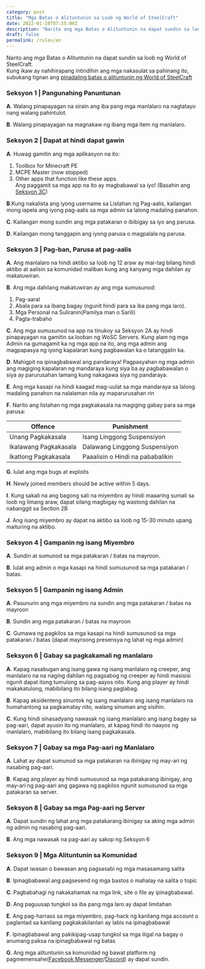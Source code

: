 ```yaml
---
category: post
title: "Mga Batas o Alituntunin sa Loob ng World of SteelCraft"
date: 2022-01-10T07:55:00Z
description: "Narito ang mga Batas o Alituntunin na dapat sundin sa loob ng World of SteelCraft"
draft: false
permalink: /rules/en
---
```

Narito ang mga Batas o Alituntunin na dapat sundin sa loob ng World of SteelCraft.  
Kung ikaw ay nahihirapang intindihin ang mga nakasulat sa pahinang ito, subukang tignan ang [pinadaling batas o alituntunin ng World of SteelCraft](/rules/fil/basic/)
<div class="padding border" id="section-1" >

### Seksyon 1 | Pangunahing Panuntunan
**A**. Walang pinapayagan na sirain ang iba pang mga manlalaro na nagtatayo nang walang pahintulot.

**B**. Walang pinapayagan na magnakaw ng ibang mga item ng manlalaro. 
</div>
<div class="padding border" id="section-2" >

### Seksyon 2 | Dapat at hindi dapat gawin
**A**. Huwag gamitin ang mga aplikasyon na ito:
1. Toolbox for Minecraft PE
2. MCPE Master (now stopped)
3. Other apps that function like these apps.  
Ang paggamit sa mga app na ito ay magbabawal sa iyo! (Basahin ang [Seksyon 3C](#section-3))

**B**.Kung nakalista ang iyong username sa Listahan ng Pag-aalis, kailangan mong iapela ang iyong pag-aalis sa mga admin sa lalong madaling panahon.

**C**. Kailangan mong sundin ang mga patakaran o ibibigay sa iyo ang parusa.  

**D**. Kailangan mong tanggapin ang iyong parusa o magpalala ng parusa. 
</div>
<div class="padding border" id="section-3" >

### Seksyon 3 | Pag-ban, Parusa at pag-aalis

**A**. Ang manlalaro na hindi aktibo sa loob ng 12 araw ay mai-tag bilang hindi aktibo at aalisin sa komunidad maliban kung ang kanyang mga dahilan ay makatuwiran.

**B**. Ang mga dahilang makatuwiran ay ang mga sumusunod:  
1. Pag-aaral
2. Abala para sa ibang bagay (ngunit hindi para sa iba pang mga laro). 
3. Mga Personal na Suliranin(Pamilya man o Sarili)
4. Pagta-trabaho

**C**. Ang mga sumusunod na app na tinukoy sa Seksyon 2A ay hindi pinapayagan na gamitin sa looban ng WoSC Servers. Kung alam ng mga Admin na gumagamit ka ng mga app na ito, ang mga admin ang magpapasya ng iyong kapalaran kung pagbawalan ka o tatanggalin ka.

**D**. Mahigpit na ipinagbabawal ang pandaraya! Pagpasyahan ng mga admin ang magiging kapalaran ng mandaraya kung siya ba ay pagbabawalan o siya ay parurusahan lamang kung nakagawa siya ng pandaraya.

**E**. Ang mga kasapi na hindi kaagad mag-uulat sa mga mandaraya sa lalong madaling panahon na nalalaman nila ay maparurusahan rin 

**F**. Narito ang listahan ng mga pagkakasala na magiging gabay para sa mga parusa:

|     Offence     |     Punishment     |
|-----------------|--------------------|
|  Unang Pagkakasala  | Isang Linggong Suspensiyon  |
|  Ikalawang Pagkakasala | Dalawang Linggong Suspensiyon |
|  Ikatlong Pagkakasala  | Paaalisin o  Hindi na pababalikin    |

**G**. Iulat ang mga bugs at exploits

**H**. Newly joined members should be active within 5 days.  

**I**. Kung sakali na ang bagong sali na miyembro ay hindi maaaring sumali sa loob ng limang araw, dapat silang magbigay ng wastong dahilan na nabanggit sa Section 2B

**J**. Ang isang miyembro ay dapat na aktibo sa loob ng 15-30 minuto upang maituring na aktibo.
</div>
<div class="padding border" id="section-4" >

### Seksyon 4 | Gampanin ng isang Miyembro
**A**. Sundin at sumunod sa mga patakaran / batas na mayroon.

**B**. Iulat ang admin o mga kasapi na hindi sumusunod sa mga patakaran / batas.
</div>
<div class="padding border" id="section-5" >

### Seksyon 5 | Gampanin ng isang Admin
**A**. Pasunurin ang mga miyembro na sundin ang mga patakaran / batas na mayroon

**B**. Sundin ang mga patakaran / batas na mayroon

**C**. Gumawa ng pagkilos sa mga kasapi na hindi sumusunod sa mga patakaran / batas (dapat mayroong presensya ng lahat ng mga admin)
</div>
<div class="padding border" id="section-6" >

### Seksyon 6 | Gabay sa pagkakamali ng manlalaro
**A**. Kapag nasabugan ang isang gawa ng isang manlalaro ng creeper, ang manlalaro na na naging dahilan ng pagsabog ng creeper ay hindi masisisi ngunit dapat itong tumulong sa pag-aayos nito. Kung ang player ay hindi makakatulong, mabibilang ito bilang isang paglabag.

**B**. Kapag aksidenteng sinuntok ng isang manlalaro ang isang manlalaro na humahantong sa pagkamatay nito, walang sinuman ang sisihin.

**C**. Kung hindi sinasadyang nawasak ng isang manlalaro ang isang bagay sa pag-aari, dapat ayusin ito ng manlalaro, at kapag hindi ito naayos ng manlalaro, mabibilang ito bilang isang pagkakasala.
</div>
<div class="padding border" id="section-7" >

### Seksyon 7 | Gabay sa mga Pag-aari ng Manlalaro
**A**. Lahat ay dapat sumunod sa mga patakaran na ibinigay ng may-ari ng nasabing pag-aari.

**B**. Kapag ang player ay hindi sumusunod sa mga patakarang ibinigay, ang may-ari ng pag-aari ang gagawa ng pagkilos ngunit sumusunod sa mga patakaran sa server.
</div>
<div class="padding border" id="section-8" >

### Seksyon 8 | Gabay sa mga Pag-aari ng Server  
**A**. Dapat sundin ng lahat ang mga patakarang ibinigay sa aking mga admin ng admin ng nasabing pag-aari.

**B**. Ang mga nawasak na pag-aari ay sakop ng Seksyon 6
</div>
<div class="padding border" id="section-9" >

### Seksyon 9 | Mga Alituntunin sa Komunidad

**A**. Dapat iwasan o bawasan ang pagsasabi ng mga masasamang salita

**B**. Ipinagbabawal ang pagsesend ng mga bastos o mahalay na salita o topic

**C**. Pagbabahagi ng nakakahamak na mga link, site o file ay ipinagbabawal.

**D**. Ang paguusap tungkol sa iba pang mga laro ay dapat limitahan

**E**. Ang pag-harrass sa mga miyembro, pag-hack ng kanilang mga account o paglantad sa kanilang pagkakakilanlan ay labis na ipinagbabawal

**F**. Ipinagbabawal ang pakikipag-usap tungkol sa mga iligal na bagay o anumang paksa na ipinagbabawal ng batas

**G**. Ang mga alituntunin sa komunidad ng bawat platform ng pagmemensahe([Facebook Messenger](https://www.facebook.com/communitystandards/introduction)/[Discord](https://discord.com/guidelines)) ay dapat sundin.
</div>